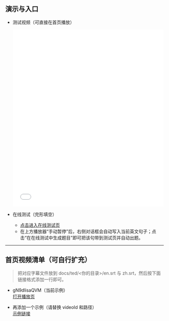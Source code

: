 ## 演示与入口

- 测试视频（可直接在首页播放）
  <iframe
    src="./embed/?videoId=gN9dlisaQVM&en=/Baggio200cn/ted/gN9dlisaQVM/en.srt&zh=/Baggio200cn/ted/gN9dlisaQVM/zh.srt&title=TED%20Test%20Video&zhGloss=/Baggio200cn/ted/gN9dlisaQVM/glossary_zh.json"
    width="100%" height="560" frameborder="0"
    allow="accelerometer; autoplay; clipboard-write; encrypted-media; gyroscope; picture-in-picture; web-share"
    allowfullscreen
  ></iframe>

- 在线测试（完形填空）
  - [点击进入在线测试页](./test/)
  - 在上方播放器“手动暂停”后，右侧对话框会自动写入当前英文句子；点击“在在线测试中生成题目”即可把该句带到测试页并自动出题。

---

## 首页视频清单（可自行扩充）

> 把对应字幕文件放到 docs/ted/<你的目录>/en.srt 与 zh.srt，然后按下面链接格式添加一行即可。

- gN9dlisaQVM（当前示例）  
  [打开播放页](./embed/?videoId=gN9dlisaQVM&en=/Baggio200cn/ted/gN9dlisaQVM/en.srt&zh=/Baggio200cn/ted/gN9dlisaQVM/zh.srt&title=TED%20Test%20Video&zhGloss=/Baggio200cn/ted/gN9dlisaQVM/glossary_zh.json)

- 再添加一个示例（请替换 videoId 和路径）  
  [示例链接](./embed/?videoId=替换为ID&en=/Baggio200cn/ted/你的目录/en.srt&zh=/Baggio200cn/ted/你的目录/zh.srt&title=你的标题&zhGloss=/Baggio200cn/ted/你的目录/glossary_zh.json)
